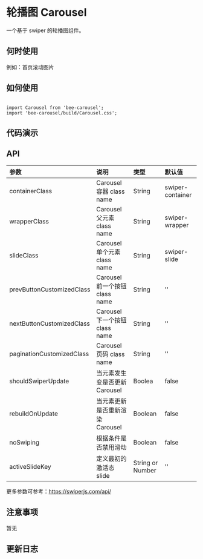 # 轮播图 Carousel

一个基于 swiper 的轮播图组件。

## 何时使用

例如：首页滚动图片

## 如何使用

```

import Carousel from 'bee-carousel';
import 'bee-carousel/build/Carousel.css';

```
## 代码演示

## API

|参数|说明|类型|默认值|
|:---|:-----|:----|:------|
|containerClass|Carousel 容器 class name|String|swiper-container|
|wrapperClass|Carousel 父元素 class name|String|swiper-wrapper|
|slideClass|Carousel 单个元素 class name|String|	swiper-slide|
|prevButtonCustomizedClass|Carousel 前一个按钮 class name|String|''|
|nextButtonCustomizedClass|Carousel 下一个按钮 class name|String|''|
|paginationCustomizedClass|Carousel 页码 class name|String|''|
|shouldSwiperUpdate|当元素发生变是否更新Carousel|Boolea|false|
|rebuildOnUpdate|当元素更新是否重新渲染Carousel|Boolean|false|
|noSwiping|根据条件是否禁用滑动|Boolean|false|
|activeSlideKey|定义最初的激活态slide|String or Number|''|


更多参数可参考：https://swiperjs.com/api/


## 注意事项

暂无

## 更新日志
